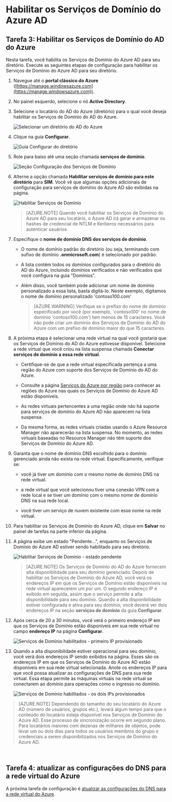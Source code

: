 <properties
	pageTitle="Serviços de Domínio do AD do Azure: Habilitar os Serviços de Domínio do AD do Azure | Microsoft Azure"
	description="Introdução aos Serviços de Domínio do Active Directory do Azure"
	services="active-directory-ds"
	documentationCenter=""
	authors="mahesh-unnikrishnan"
	manager="stevenpo"
	editor="curtand"/>

<tags
	ms.service="active-directory-ds"
	ms.workload="identity"
	ms.tgt_pltfrm="na"
	ms.devlang="na"
	ms.topic="get-started-article"
	ms.date="09/21/2016"
	ms.author="maheshu"/>

# Habilitar os Serviços de Domínio do Azure AD

## Tarefa 3: Habilitar os Serviços de Domínio do AD do Azure
Nesta tarefa, você habilita os Serviços de Domínio do Azure AD para seu diretório. Execute as seguintes etapas de configuração para habilitar os Serviços de Domínio do Azure AD para seu diretório.

1. Navegue até o **portal clássico do Azure** ([https://manage.windowsazure.com](https://manage.windowsazure.com)).

2. No painel esquerdo, selecione o nó **Active Directory**.

3. Selecione o locatário do AD do Azure (diretório) para o qual você deseja habilitar os Serviços de Domínio do AD do Azure.

    ![Selecionar um diretório do AD do Azure](./media/active-directory-domain-services-getting-started/select-aad-directory.png)

4. Clique na guia **Configurar**.

    ![Guia Configurar do diretório](./media/active-directory-domain-services-getting-started/configure-tab.png)

5. Role para baixo até uma seção chamada **serviços de domínio**.

    ![Seção Configuração dos Serviços de Domínio](./media/active-directory-domain-services-getting-started/domain-services-configuration.png)

6. Alterne a opção chamada **Habilitar serviços de domínio para este diretório** para **SIM**. Você vê que algumas opções adicionais de configuração para serviços de domínio do Azure AD são exibidas na página.

    ![Habilitar Serviços de Domínio](./media/active-directory-domain-services-getting-started/enable-domain-services.png)

    > [AZURE.NOTE] Quando você habilitar os Serviços de Domínio do Azure AD para seu locatário, o Azure AD irá gerar e armazenar os hashes de credencial de NTLM e Kerberos necessários para autenticar usuários.

7. Especifique o **nome de domínio DNS dos serviços de domínio**.

   - O nome de domínio padrão do diretório (ou seja, terminando com sufixo de domínio **.onmicrosoft.com**) é selecionado por padrão.

   - A lista contém todos os domínios configurados para o diretório do AD do Azure, incluindo domínios verificados e não verificados que você configura na guia "Domínios".

   - Além disso, você também pode adicionar um nome de domínio personalizado a essa lista, basta digitá-lo. Neste exemplo, digitamos o nome de domínio personalizado 'contoso100.com'

     > [AZURE.WARNING] Verifique se o prefixo do nome de domínio especificado por você (por exemplo, 'contoso100' no nome de domínio 'contoso100.com') tem menos de 15 caracteres. Você não pode criar um domínio dos Serviços de Domínio do AD do Azure com um prefixo de domínio maior do que 15 caracteres.

8. A próxima etapa é selecionar uma rede virtual na qual você gostaria que os Serviços de Domínio do AD do Azure estivesse disponível. Selecione a rede virtual que você criou na lista suspensa chamada **Conectar serviços de domínio a essa rede virtual**.

   - Certifique-se de que a rede virtual especificada pertença a uma região do Azure com suporte dos Serviços de Domínio do AD do Azure.

   - Consulte a página [Serviços do Azure por região](https://azure.microsoft.com/regions/#services/) para conhecer as regiões do Azure nas quais os Serviços de Domínio do Azure AD estão disponíveis.

   - As redes virtuais pertencentes a uma região onde não há suporte para serviços de domínio do Azure AD não aparecem na lista suspensa.

   - Da mesma forma, as redes virtuais criadas usando o Azure Resource Manager não aparecerão na lista suspensa. No momento, as redes virtuais baseadas no Resource Manager não têm suporte dos Serviços de Domínio do Azure AD.

9. Garanta que o nome de domínio DNS escolhido para o domínio gerenciado ainda não exista na rede virtual. Especificamente, verifique se:

   - você já tiver um domínio com o mesmo nome de domínio DNS na rede virtual.

   - a rede virtual que você selecionou tiver uma conexão VPN com a rede local e se tiver um domínio com o mesmo nome de domínio DNS na sua rede local.

   - você tiver um serviço de nuvem existente com esse nome na rede virtual.

10. Para habilitar os Serviços de Domínio do Azure AD, clique em **Salvar** no painel de tarefas na parte inferior da página.

11. A página exibe um estado "Pendente...", enquanto os Serviços de Domínio do Azure AD estiver sendo habilitado para seu diretório.

    ![Habilitar Serviços de Domínio - estado pendente](./media/active-directory-domain-services-getting-started/enable-domain-services-pendingstate.png)

    > [AZURE.NOTE] Os Serviços de Domínio do AD do Azure fornecem alta disponibilidade para seu domínio gerenciado. Depois de habilitar os Serviços de Domínio do Azure AD, você verá os endereços IP em que os Serviços de Domínio estão disponíveis na rede virtual aparecerem um por um. O segundo endereço IP é exibido em seguida, assim que o serviço permite a alta disponibilidade para seu domínio. Quando a alta disponibilidade estiver configurada e ativa para seu domínio, você deverá ver dois endereços IP na seção **serviços de domínio** da guia **Configurar**.

12. Após cerca de 20 a 30 minutos, você verá o primeiro endereço IP em que os Serviços de Domínio estão disponíveis em sua rede virtual no campo **endereço IP** na página **Configurar**.

    ![Serviços de Domínio habilitados - primeiro IP provisionado](./media/active-directory-domain-services-getting-started/domain-services-enabled-firstdc-available.png)

13. Quando a alta disponibilidade estiver operacional para seu domínio, você verá dois endereços IP sendo exibidos na página. Esses são os endereços IP em que os Serviços de Domínio do Azure AD estão disponíveis em sua rede virtual selecionada. Anote os endereços IP para que você possa atualizar as configurações de DNS para sua rede virtual. Essa etapa permite às máquinas virtuais na rede virtual se conectarem ao domínio para operações como o ingresso no domínio.

    ![Serviços de Domínio habilitados - os dois IPs provisionados](./media/active-directory-domain-services-getting-started/domain-services-enabled-bothdcs-available.png)

> [AZURE.NOTE] Dependendo do tamanho do seu locatário do Azure AD (número de usuários, grupos etc.), levará algum tempo para que o conteúdo do locatário esteja disponível nos Serviços de Domínio do Azure AD. Esse processo de sincronização ocorre em segundo plano. Para locatários maiores com dezenas de milhares de objetos, pode levar um ou dois dias para todos os usuários membros do grupo e credenciais a serem disponibilizados nos Serviços de Domínio do Azure AD.

<br>

## Tarefa 4: atualizar as configurações do DNS para a rede virtual do Azure
A próxima tarefa de configuração é [atualizar as configurações do DNS para a rede virtual do Azure](active-directory-ds-getting-started-dns.md).

<!---HONumber=AcomDC_0928_2016-->